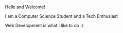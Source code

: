Hello and Welcome!

I am a Computer Science Student and a Tech Enthusiast

Web Development is what I like to do :)



